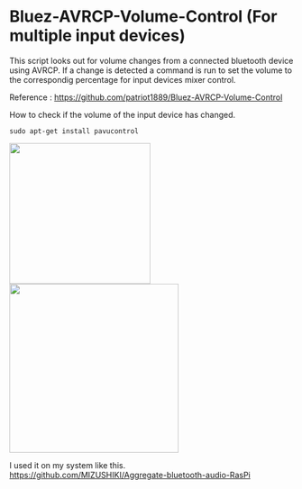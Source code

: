 # Bluez-AVRCP-Volume-Control (For multiple input devices)

This script looks out for volume changes from a connected bluetooth device using AVRCP.
If a change is detected a command is run to set the volume to the correspondig percentage for input devices mixer control.

Reference : https://github.com/patriot1889/Bluez-AVRCP-Volume-Control

How to check if the volume of the input device has changed.
```
sudo apt-get install pavucontrol
```
<img src="https://user-images.githubusercontent.com/33353602/100391432-c12a9680-3076-11eb-9d23-778c3fc19052.png" width="250px">
<img src="https://user-images.githubusercontent.com/33353602/100391440-c5ef4a80-3076-11eb-9a62-10c8a909cc63.png" width="300px">

I used it on my system like this.  
https://github.com/MIZUSHIKI/Aggregate-bluetooth-audio-RasPi
